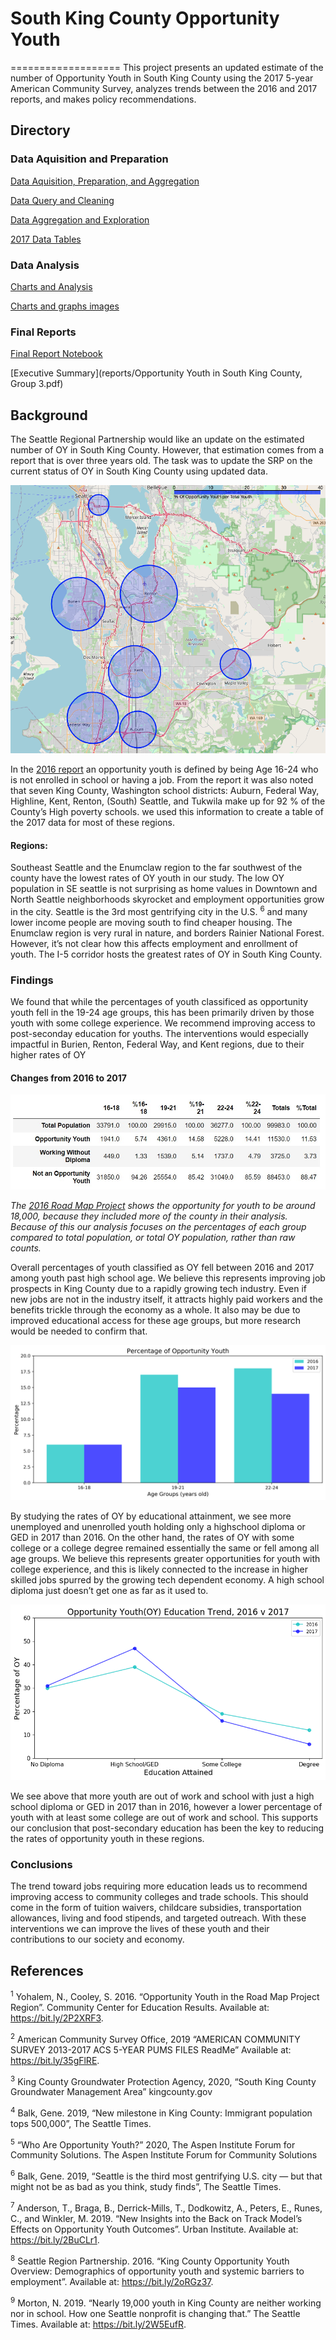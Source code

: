 # South King County Opportunity Youth
===================
This project presents an updated estimate of the number of Opportunity Youth in South King County using the 2017 5-year American Community Survey, analyzes trends between the 2016 and 2017 reports, and makes policy recommendations.

## Directory 

### Data Aquisition and Preparation

[Data Aquisition, Preparation, and Aggregation](notebooks/exploratory/)

[Data Query and Cleaning](notebooks/exploratory/data_preparation.ipynb)

[Data Aggregation and Exploration](notebooks/exploratory/data_aggreation.ipynb)

[2017 Data Tables](notebooks/exploratory/tables)

### Data Analysis

[Charts and Analysis](notebooks/exploratory/comparison_charts_final.ipynb)

[Charts and graphs images](/reports/figures/)

### Final Reports

[Final Report Notebook](notebooks/report/FinalNotebook.ipynb)

[Executive Summary](reports/Opportunity Youth in South King County, Group 3.pdf)

## Background
The Seattle Regional Partnership would like an update on the estimated number of OY in South King County. However, that estimation comes from a report that is over three years old. The task was to update the SRP on the current status of OY in South King County using updated data.

![Map of South King County](notebooks/report/Figures/opportunity_youth_map.png)

In the [2016 report](https://roadmapproject.org/wp-content/uploads/2018/09/Opportunity-Youth-2016-Data-Brief-v2.pdf) an opportunity youth is defined by being Age 16-24 who is not enrolled in school or having a job. From the report it was also noted that seven King County, Washington school districts: Auburn, Federal Way, Highline, Kent, Renton, (South) Seattle, and Tukwila make up for 92 % of the County’s High poverty schools. we used this information to create a table of the 2017 data for most of these regions. 


#### Regions:

Southeast Seattle and the Enumclaw region to the far southwest of the county have the lowest rates of OY youth in our study. The low OY population in SE seattle is not surprising as home values in Downtown and North Seattle neighborhoods skyrocket and employment opportunities grow in the city.  Seattle is the 3rd most gentrifying city in the U.S. <sup>6</sup> and many lower income people are moving south to find cheaper housing.  The Enumclaw region is very rural in nature, and borders Rainier National Forest.  However, it’s not clear how this affects employment and enrollment of youth.  The I-5 corridor hosts the greatest rates of OY in South King County.


### Findings

We found that while the percentages of youth classificed as opportunity youth fell in the 19-24 age groups, this has been primarily driven by those youth with some college experience.  We recommend improving access to post-seconday education for youths. The interventions would especially impactful in Burien, Renton, Federal Way, and Kent regions, due to their higher rates of OY 

#### Changes from 2016 to 2017

![total population of youth](reports/figures/total_popuation.jpg)

*The [2016 Road Map Project](https://roadmapproject.org/wp-content/uploads/2018/09/Opportunity-Youth-2016-Data-Brief-v2.pdf#page=4) shows the opportunity for youth to be around 18,000, because they included more of the county in their analysis. Because of this our analysis focuses on the percentages of each group compared to total population, or total OY population, rather than raw counts.*

Overall percentages of youth classified as OY fell between 2016 and 2017 among youth past high school age.  We believe this represents improving job prospects in King County due to a rapidly growing tech industry.  Even if new jobs are not in the industry itself, it attracts highly paid workers and the benefits trickle through the economy as a whole.  It also may be due to improved educational access for these age groups, but more research would be needed to confirm that.

![Total Opportunity Youth](reports/figures/OY_total_2016_2017.png)

By studying the rates of OY by educational attainment, we see more unemployed and unenrolled youth holding only a highschool diploma or GED in 2017 than 2016.  On the other hand, the rates of OY with some college or a college degree remained essentially the same or fell among all age groups.  We believe this represents greater opportunities for youth with college experience, and this is likely connected to the increase in higher skilled jobs spurred by the growing tech dependent economy.  A high school diploma just doesn’t get one as far as it used to.

![OY by education level](reports/figures/OY_ed_trend_20162017.png)

We see above that more youth are out of work and school with just a high school diploma or GED in 2017 than in 2016, however a lower percentage of youth with at least some college are out of work and school.  This supports our conclusion that post-secondary education has been the key to reducing the rates of opportunity youth in these regions. 

### Conclusions

The trend toward jobs requiring more education leads us to recommend improving access to community colleges and trade schools.  This should come in the form of tuition waivers, childcare subsidies, transportation allowances, living and food stipends, and targeted outreach.  With these interventions we can improve the lives of these youth and their contributions to our society and economy.

## References

<sup>1</sup> Yohalem, N., Cooley, S. 2016. “Opportunity Youth in the Road Map Project Region”. Community Center for Education Results. Available at: https://bit.ly/2P2XRF3.

<sup>2</sup> American Community Survey Office, 2019 “AMERICAN COMMUNITY SURVEY 2013-2017 ACS 5-YEAR PUMS FILES ReadMe”  Available at: https://bit.ly/35gFlRE.

<sup>3</sup> King County Groundwater Protection Agency, 2020, “South King County Groundwater Management Area” kingcounty.gov

<sup>4</sup> Balk, Gene.  2019, “New milestone in King County: Immigrant population tops 500,000”, The Seattle Times.

<sup>5</sup> “Who Are Opportunity Youth?” 2020, The Aspen Institute Forum for Community Solutions. The Aspen Institute Forum for Community Solutions

<sup>6</sup> Balk, Gene. 2019, “Seattle is the third most gentrifying U.S. city — but that might not be as bad as you think, study finds”, The Seattle Times.

<sup>7</sup> Anderson, T., Braga, B., Derrick-Mills, T., Dodkowitz, A., Peters, E., Runes, C., and Winkler, M. 2019. “New Insights into the Back on Track Model’s Effects on Opportunity Youth Outcomes”. Urban Institute. Available at: https://bit.ly/2BuCLr1.

<sup>8</sup> Seattle Region Partnership. 2016. “King County Opportunity Youth Overview: Demographics of opportunity youth and systemic barriers to employment”. Available at: https://bit.ly/2oRGz37.

<sup>9</sup> Morton, N. 2019. “Nearly 19,000 youth in King County are neither working nor in school. How one Seattle nonprofit is changing that.” The Seattle Times. Available at: https://bit.ly/2W5EufR.
